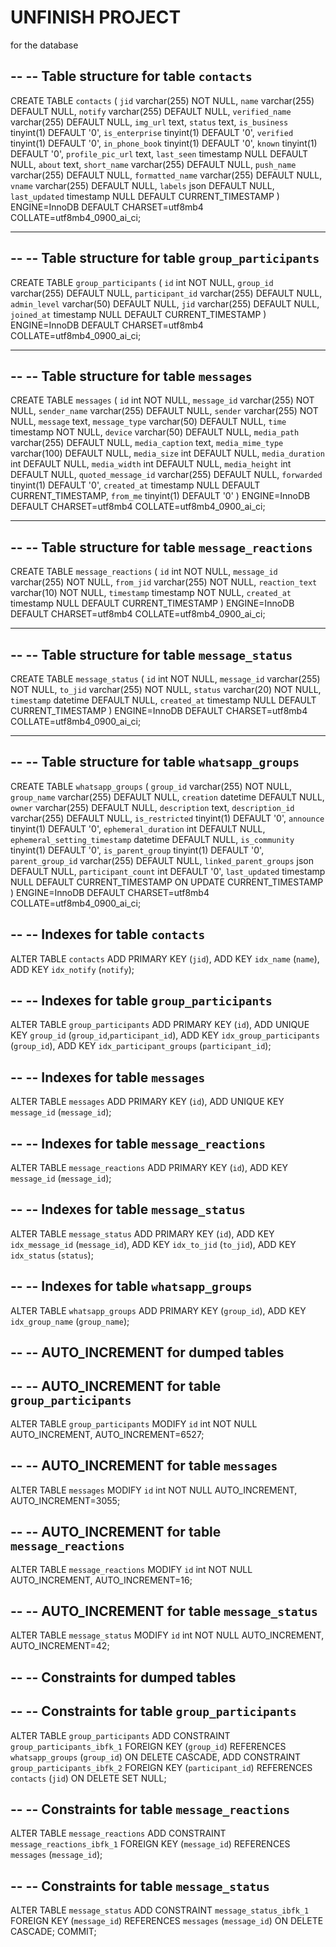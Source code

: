 # UNFINISH PROJECT


for the database


--
-- Table structure for table `contacts`
--

CREATE TABLE `contacts` (
  `jid` varchar(255) NOT NULL,
  `name` varchar(255) DEFAULT NULL,
  `notify` varchar(255) DEFAULT NULL,
  `verified_name` varchar(255) DEFAULT NULL,
  `img_url` text,
  `status` text,
  `is_business` tinyint(1) DEFAULT '0',
  `is_enterprise` tinyint(1) DEFAULT '0',
  `verified` tinyint(1) DEFAULT '0',
  `in_phone_book` tinyint(1) DEFAULT '0',
  `known` tinyint(1) DEFAULT '0',
  `profile_pic_url` text,
  `last_seen` timestamp NULL DEFAULT NULL,
  `about` text,
  `short_name` varchar(255) DEFAULT NULL,
  `push_name` varchar(255) DEFAULT NULL,
  `formatted_name` varchar(255) DEFAULT NULL,
  `vname` varchar(255) DEFAULT NULL,
  `labels` json DEFAULT NULL,
  `last_updated` timestamp NULL DEFAULT CURRENT_TIMESTAMP
) ENGINE=InnoDB DEFAULT CHARSET=utf8mb4 COLLATE=utf8mb4_0900_ai_ci;
-- --------------------------------------------------------

--
-- Table structure for table `group_participants`
--

CREATE TABLE `group_participants` (
  `id` int NOT NULL,
  `group_id` varchar(255) DEFAULT NULL,
  `participant_id` varchar(255) DEFAULT NULL,
  `admin_level` varchar(50) DEFAULT NULL,
  `jid` varchar(255) DEFAULT NULL,
  `joined_at` timestamp NULL DEFAULT CURRENT_TIMESTAMP
) ENGINE=InnoDB DEFAULT CHARSET=utf8mb4 COLLATE=utf8mb4_0900_ai_ci;

-- --------------------------------------------------------

--
-- Table structure for table `messages`
--

CREATE TABLE `messages` (
  `id` int NOT NULL,
  `message_id` varchar(255) NOT NULL,
  `sender_name` varchar(255) DEFAULT NULL,
  `sender` varchar(255) NOT NULL,
  `message` text,
  `message_type` varchar(50) DEFAULT NULL,
  `time` timestamp NOT NULL,
  `device` varchar(50) DEFAULT NULL,
  `media_path` varchar(255) DEFAULT NULL,
  `media_caption` text,
  `media_mime_type` varchar(100) DEFAULT NULL,
  `media_size` int DEFAULT NULL,
  `media_duration` int DEFAULT NULL,
  `media_width` int DEFAULT NULL,
  `media_height` int DEFAULT NULL,
  `quoted_message_id` varchar(255) DEFAULT NULL,
  `forwarded` tinyint(1) DEFAULT '0',
  `created_at` timestamp NULL DEFAULT CURRENT_TIMESTAMP,
  `from_me` tinyint(1) DEFAULT '0'
) ENGINE=InnoDB DEFAULT CHARSET=utf8mb4 COLLATE=utf8mb4_0900_ai_ci;

-- --------------------------------------------------------

--
-- Table structure for table `message_reactions`
--

CREATE TABLE `message_reactions` (
  `id` int NOT NULL,
  `message_id` varchar(255) NOT NULL,
  `from_jid` varchar(255) NOT NULL,
  `reaction_text` varchar(10) NOT NULL,
  `timestamp` timestamp NOT NULL,
  `created_at` timestamp NULL DEFAULT CURRENT_TIMESTAMP
) ENGINE=InnoDB DEFAULT CHARSET=utf8mb4 COLLATE=utf8mb4_0900_ai_ci;

-- --------------------------------------------------------

--
-- Table structure for table `message_status`
--

CREATE TABLE `message_status` (
  `id` int NOT NULL,
  `message_id` varchar(255) NOT NULL,
  `to_jid` varchar(255) NOT NULL,
  `status` varchar(20) NOT NULL,
  `timestamp` datetime DEFAULT NULL,
  `created_at` timestamp NULL DEFAULT CURRENT_TIMESTAMP
) ENGINE=InnoDB DEFAULT CHARSET=utf8mb4 COLLATE=utf8mb4_0900_ai_ci;

-- --------------------------------------------------------

--
-- Table structure for table `whatsapp_groups`
--

CREATE TABLE `whatsapp_groups` (
  `group_id` varchar(255) NOT NULL,
  `group_name` varchar(255) DEFAULT NULL,
  `creation` datetime DEFAULT NULL,
  `owner` varchar(255) DEFAULT NULL,
  `description` text,
  `description_id` varchar(255) DEFAULT NULL,
  `is_restricted` tinyint(1) DEFAULT '0',
  `announce` tinyint(1) DEFAULT '0',
  `ephemeral_duration` int DEFAULT NULL,
  `ephemeral_setting_timestamp` datetime DEFAULT NULL,
  `is_community` tinyint(1) DEFAULT '0',
  `is_parent_group` tinyint(1) DEFAULT '0',
  `parent_group_id` varchar(255) DEFAULT NULL,
  `linked_parent_groups` json DEFAULT NULL,
  `participant_count` int DEFAULT '0',
  `last_updated` timestamp NULL DEFAULT CURRENT_TIMESTAMP ON UPDATE CURRENT_TIMESTAMP
) ENGINE=InnoDB DEFAULT CHARSET=utf8mb4 COLLATE=utf8mb4_0900_ai_ci;

--
-- Indexes for table `contacts`
--
ALTER TABLE `contacts`
  ADD PRIMARY KEY (`jid`),
  ADD KEY `idx_name` (`name`),
  ADD KEY `idx_notify` (`notify`);

--
-- Indexes for table `group_participants`
--
ALTER TABLE `group_participants`
  ADD PRIMARY KEY (`id`),
  ADD UNIQUE KEY `group_id` (`group_id`,`participant_id`),
  ADD KEY `idx_group_participants` (`group_id`),
  ADD KEY `idx_participant_groups` (`participant_id`);

--
-- Indexes for table `messages`
--
ALTER TABLE `messages`
  ADD PRIMARY KEY (`id`),
  ADD UNIQUE KEY `message_id` (`message_id`);

--
-- Indexes for table `message_reactions`
--
ALTER TABLE `message_reactions`
  ADD PRIMARY KEY (`id`),
  ADD KEY `message_id` (`message_id`);

--
-- Indexes for table `message_status`
--
ALTER TABLE `message_status`
  ADD PRIMARY KEY (`id`),
  ADD KEY `idx_message_id` (`message_id`),
  ADD KEY `idx_to_jid` (`to_jid`),
  ADD KEY `idx_status` (`status`);

--
-- Indexes for table `whatsapp_groups`
--
ALTER TABLE `whatsapp_groups`
  ADD PRIMARY KEY (`group_id`),
  ADD KEY `idx_group_name` (`group_name`);

--
-- AUTO_INCREMENT for dumped tables
--

--
-- AUTO_INCREMENT for table `group_participants`
--
ALTER TABLE `group_participants`
  MODIFY `id` int NOT NULL AUTO_INCREMENT, AUTO_INCREMENT=6527;

--
-- AUTO_INCREMENT for table `messages`
--
ALTER TABLE `messages`
  MODIFY `id` int NOT NULL AUTO_INCREMENT, AUTO_INCREMENT=3055;

--
-- AUTO_INCREMENT for table `message_reactions`
--
ALTER TABLE `message_reactions`
  MODIFY `id` int NOT NULL AUTO_INCREMENT, AUTO_INCREMENT=16;

--
-- AUTO_INCREMENT for table `message_status`
--
ALTER TABLE `message_status`
  MODIFY `id` int NOT NULL AUTO_INCREMENT, AUTO_INCREMENT=42;

--
-- Constraints for dumped tables
--

--
-- Constraints for table `group_participants`
--
ALTER TABLE `group_participants`
  ADD CONSTRAINT `group_participants_ibfk_1` FOREIGN KEY (`group_id`) REFERENCES `whatsapp_groups` (`group_id`) ON DELETE CASCADE,
  ADD CONSTRAINT `group_participants_ibfk_2` FOREIGN KEY (`participant_id`) REFERENCES `contacts` (`jid`) ON DELETE SET NULL;

--
-- Constraints for table `message_reactions`
--
ALTER TABLE `message_reactions`
  ADD CONSTRAINT `message_reactions_ibfk_1` FOREIGN KEY (`message_id`) REFERENCES `messages` (`message_id`);

--
-- Constraints for table `message_status`
--
ALTER TABLE `message_status`
  ADD CONSTRAINT `message_status_ibfk_1` FOREIGN KEY (`message_id`) REFERENCES `messages` (`message_id`) ON DELETE CASCADE;
COMMIT;
